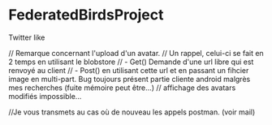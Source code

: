 # FederatedBirdsProject
Twitter like

// Remarque concernant l'upload d'un avatar.
// Un rappel, celui-ci se fait en 2 temps en utilisant le blobstore
// - Get() Demande d'une url libre qui est renvoyé au client
// - Post() en utilisant cette url et en passant un fihcier image en multi-part.
Bug toujours présent partie cliente android malgrès mes recherches (fuite mémoire peut être...)
// affichage des avatars modifiés impossible...

//Je vous transmets au cas où de nouveau les appels postman. (voir mail)
